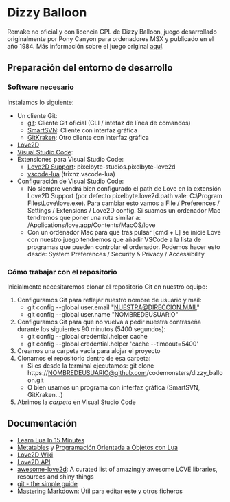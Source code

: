 # Dizzy Balloon

Remake no oficial y con licencia GPL de Dizzy Balloon, juego desarrollado originalmente por Pony Canyon para ordenadores MSX y publicado en el año 1984. Más información sobre el juego original [aquí](https://www.generation-msx.nl/software/pony-canyon/dizzy-balloon/release/559/).

## Preparación del entorno de desarrollo

### Software necesario

Instalamos lo siguiente:
* Un cliente Git:
    * [git](https://git-scm.com/downloads): Cliente Git oficial (CLI / intefaz de línea de comandos)
    * [SmartSVN](http://www.smartsvn.com/): Cliente con interfaz gráfica
    * [GitKraken](http://www.gitkraken.com/): Otro cliente con interfaz gráfica
* [Love2D](http://love2d.org/)
* [Visual Studio Code](http://code.visualstudio.com/):
* Extensiones para Visual Studio Code:
    * [Love2D Support](https://marketplace.visualstudio.com/items?itemName=pixelbyte-studios.pixelbyte-love2d):  pixelbyte-studios.pixelbyte-love2d
    * [vscode-lua](https://marketplace.visualstudio.com/items?itemName=actboy168.lua-debug) (trixnz.vscode-lua)
* Configuración de Visual Studio Code:
    * No siempre vendrá bien configurado el path de Love en la extensión Love2D Support (por defecto pixelbyte.love2d.path vale: C:\Program Files\Love\love.exe). Para cambiar esto vamos a File / Preferences / Settings / Extensions / Love2D config. Si suamos un ordenador Mac tendremos que poner una ruta similar a: /Applications/love.app/Contents/MacOS/love
    * Con un ordenador Mac para que tras pulsar [cmd + L] se inicie Love con nuestro juego tendremos que añadir VSCode a la lista de programas que pueden controlar el ordenador. Podemos hacer esto desde: System Preferences / Security & Privacy / Accessibility

### Cómo trabajar con el repositorio

Inicialmente necesitaremos clonar el repositorio Git en nuestro equipo:

1. Configuramos Git para reflejar nuestro nombre de usuario y mail:
    * git config --global user.email "NUESTRA@DIRECCION.MAIL"
    * git config --global user.name "NOMBREDEUSUARIO"
2. Configuramos Git para que no vuelva a pedir nuestra contraseña durante los siguientes 90 minutos (5400 segundos):
    * git config --global credential.helper cache
    * git config --global credential.helper 'cache --timeout=5400'
3. Creamos una carpeta vacía para alojar el proyecto
4. Clonamos el repositorio dentro de esa carpeta:
    * Si es desde la terminal ejecutamos: git clone https://NOMBREDEUSUARIO@github.com/codemonsters/dizzy_balloon.git
    * O bien usamos un programa con interfaz gráfica (SmartSVN, GitKraken...)
5. Abrimos la *carpeta* en Visual Studio Code


## Documentación

* [Learn Lua In 15 Minutes](http://tylerneylon.com/a/learn-lua/)
* [Metatables](https://www.lua.org/pil/13.html) y [Programación Orientada a Objetos con Lua](https://www.tutorialspoint.com/lua/lua_object_oriented.htm)
* [Love2D Wiki](https://love2d.org/wiki/Main_Page)
* [Love2D API](https://love2d-community.github.io/love-api/)
* [awesome-love2d](https://github.com/love2d-community/awesome-love2d): A curated list of amazingly awesome LÖVE libraries, resources and shiny things
* [git - the simple guide](http://rogerdudler.github.io/git-guide/)
* [Mastering Markdown](https://guides.github.com/features/mastering-markdown/): Útil para editar este y otros ficheros
